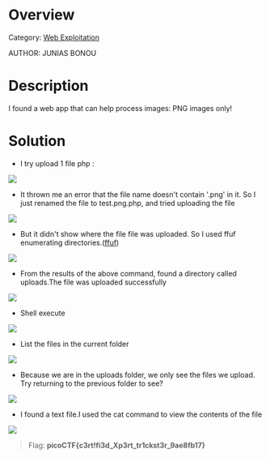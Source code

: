 # Overview 
Category: [Web Exploitation]()

AUTHOR: JUNIAS BONOU

# Description
I found a web app that can help process images: PNG images only!

# Solution
- I try upload 1 file php :
<img src="https://i.imgur.com/PEQi6OF.png">

- It thrown me an error that the file name doesn't contain '.png' in it. So I just renamed the file to test.png.php, and tried uploading the file 
<img src="https://i.imgur.com/Z3GiiFW.png">

- But it didn't show where the file file was uploaded. So I used ffuf enumerating directories.([ffuf](https://github.com/ffuf/ffuf))
<img src="https://i.imgur.com/Y2xKENJ.png">

- From the results of the above command, found a directory called uploads.The file was uploaded successfully
<img src="https://i.imgur.com/HAyvXoW.png">

- Shell execute
<img src="https://i.imgur.com/kfXvEbp.png">

- List the files in the current folder
<img src="https://i.imgur.com/JItdnTm.png">

- Because we are in the uploads folder, we only see the files we upload. Try returning to the previous folder to see?
<img src="https://i.imgur.com/ytSZ7lh.png">

- I found a text file.I used the cat command to view the contents of the file
<img src="https://i.imgur.com/ZkjIvge.png">

>Flag: **picoCTF{c3rt!fi3d_Xp3rt_tr1ckst3r_9ae8fb17}**